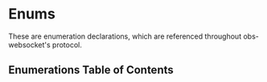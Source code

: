 # Enums

These are enumeration declarations, which are referenced throughout obs-websocket's protocol.

## Enumerations Table of Contents
